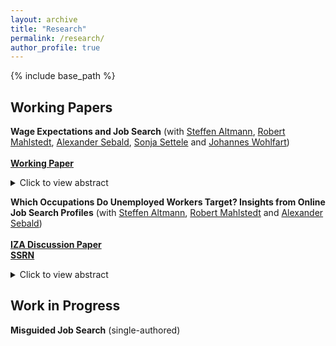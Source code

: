 ```yaml
---
layout: archive
title: "Research"
permalink: /research/
author_profile: true
---
```


{% include base_path %}

## Working Papers

**Wage Expectations and Job Search** (with [Steffen Altmann](https://sites.google.com/site/steffenaltmann/),
[Robert Mahlstedt](http://www.robertmahlstedt.com/), [Alexander Sebald](https://sites.google.com/view/alexandersebald/main), [Sonja Settele](https://sites.google.com/prod/view/sonjasettele/startseite) and [Johannes Wohlfart](https://sites.google.com/site/johanneswohlfartecon/home))  <br/> <br/> 
[**Working Paper**](https://drive.google.com/file/d/1yswPOvd1BRQPAXOBeFksKoculBJBVWeA/view)
<details>
<summary>Click to view abstract</summary> 
We conduct a field experiment to study how the subjective wage expectations of unemployed workers shape their job search behavior and re-employment prospects. Using matched survey-administrative data from more than 9,000 job seekers in Denmark, we first document that job seekers anchor their wage expectations to their pre-unemployment wages by more than is objectively justified. A random half of the sample receive information about the objective wage potential of comparable workers. Treated individuals update their own wage expectations towards the  provided signal and adjust their job search strategies. Ultimately, the treatment increases re-employment rates among both previously over-optimistic and previously overly pessimistic individuals, albeit through different channels. Initially optimistic individuals respond by lowering their reservation wages and increasing their search effort. Initially pessimistic individuals raise their reservation wages and shift their job search toward vacancies closer to home. Consistent with the presence of spatial search frictions---which we show are largely unanticipated by job seekers---narrowing the geographic scope of search enables treated individuals to find employment more quickly. <br/>
</details> 

**Which Occupations Do Unemployed Workers Target? Insights from Online Job Search Profiles** (with [Steffen Altmann](https://sites.google.com/site/steffenaltmann/),
[Robert Mahlstedt](http://www.robertmahlstedt.com/) and [Alexander Sebald](https://sites.google.com/view/alexandersebald/main)) <br/> <br/> 
[**IZA Discussion Paper**](https://www.iza.org/publications/dp/16696/which-occupations-do-unemployed-workers-target-insights-from-online-job-search-profiles) <br/> [**SSRN**](https://papers.ssrn.com/sol3/papers.cfm?abstract_id=4682480)
<details>
<summary>Click to view abstract</summary> 
Our study investigates the occupational job search strategies of more than 60,000 unemployed workers in Denmark. We find substantial heterogeneity in how job seekers allocate their search activities across dierent occupations, and this heterogeneity persists throughout the duration of their unemployment spell. Notably, a considerable proportion of unemployed workers (approximately 30%) search in occupations where they lack relevant experiences. Those aiming for jobs unrelated to their prior experience tend to exhibit the lowest levels of employment and earnings, despite the fact that they target occupations with generally favorable conditions. <br/>
</details> 


## Work in Progress

**Misguided Job Search** (single-authored)
